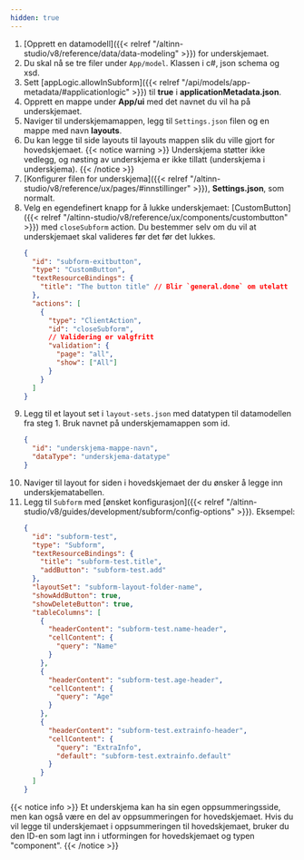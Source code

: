 ```yaml
---
hidden: true
---
```


1. [Opprett en datamodell]({{< relref "/altinn-studio/v8/reference/data/data-modeling" >}}) for underskjemaet.
2. Du skal nå se tre filer under `App/model`. Klassen i c#, json schema og xsd.
3. Sett [appLogic.allowInSubform]({{< relref "/api/models/app-metadata/#applicationlogic" >}}) til **true** i **applicationMetadata.json**.
4. Opprett en mappe under **App/ui** med det navnet du vil ha på underskjemaet.
5. Naviger til underskjemamappen, legg til `Settings.json` filen og en mappe med navn **layouts**.
6. Du kan legge til side layouts til layouts mappen slik du ville gjort for hovedskjemaet.
   {{< notice warning >}}
   Underskjema støtter ikke vedlegg, og nøsting av underskjema er ikke tillatt (underskjema i underskjema).
   {{< /notice >}}
7. [Konfigurer filen for underskjema]({{< relref "/altinn-studio/v8/reference/ux/pages/#innstillinger" >}}), **Settings.json**, som normalt.
8. Velg en egendefinert knapp for å lukke underskjemaet: [CustomButton]({{< relref "/altinn-studio/v8/reference/ux/components/custombutton" >}}) med `closeSubform` action. Du bestemmer selv om du vil at underskjemaet skal valideres før det før det lukkes.
   ```json
   {
     "id": "subform-exitbutton",
     "type": "CustomButton",
     "textResourceBindings": {
       "title": "The button title" // Blir `general.done` om utelatt
     },
     "actions": [
       {
         "type": "ClientAction",
         "id": "closeSubform",
         // Validering er valgfritt
         "validation": {
           "page": "all",
           "show": ["All"]
         }
       }
     ]
   }
   ```
9. Legg til et layout set i `layout-sets.json` med datatypen til datamodellen fra steg 1. Bruk navnet på underskjemamappen som id.
    ```json
    {
      "id": "underskjema-mappe-navn",
      "dataType": "underskjema-datatype"
    }
    ```
10. Naviger til layout for siden i hovedskjemaet der du ønsker å legge inn underskjematabellen.
11. Legg til `Subform` med [ønsket konfigurasjon]({{< relref "/altinn-studio/v8/guides/development/subform/config-options" >}}). Eksempel:
    ```json
    {
      "id": "subform-test",
      "type": "Subform",
      "textResourceBindings": {
        "title": "subform-test.title",
        "addButton": "subform-test.add"
      },
      "layoutSet": "subform-layout-folder-name",
      "showAddButton": true,
      "showDeleteButton": true,
      "tableColumns": [
        {
          "headerContent": "subform-test.name-header",
          "cellContent": {
            "query": "Name"
          }
        },
        {
          "headerContent": "subform-test.age-header",
          "cellContent": {
            "query": "Age"
          }
        },
        {
          "headerContent": "subform-test.extrainfo-header",
          "cellContent": {
            "query": "ExtraInfo",
            "default": "subform-test.extrainfo.default"
          }
        }
      ]
    }
    ```

{{< notice info >}}
Et underskjema kan ha sin egen oppsummeringsside, men kan også være en del av oppsummeringen for hovedskjemaet.
Hvis du vil legge til underskjemaet i oppsummeringen til hovedskjemaet, bruker du den ID-en som lagt inn i utformingen for hovedskjemaet og typen "component".
{{< /notice >}}
